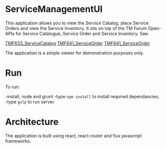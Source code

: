 # ServiceManagementUI

This application allows you to view the Service Catalog, place Service Orders and view the Service Inventory. It sits on top of the TM Forum Open-APIs for Service Catalogue, Service Order and Service Inventory. See:

[TMF633_ServiceCatalog](https://github.com/tmforum-apis/TMF633_ServiceCatalog)
[TMF641_ServiceOrder](https://github.com/tmforum-apis/TMF641_ServiceOrder)
[TMF641_ServiceOrder](https://github.com/tmforum-apis/TMF638_ServiceInventory)

The application is a simple viewer for demonstration purposes only.

# Run

To run:

-install, node and grunt
-type `npm install` to install required dependancies.
-type `gulp` to run server.

# Architecture

The application is built using react, react-router and flux javascript frameworks.
